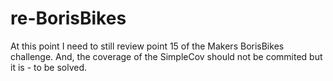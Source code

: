 # re-BorisBikes
At this point I need to still review point 15 of the Makers BorisBikes challenge.
And, the coverage of the SimpleCov should not be commited but it is - to be solved. 
